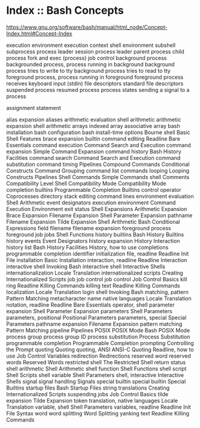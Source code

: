 # Index :: Bash Concepts

https://www.gnu.org/software/bash/manual/html_node/Concept-Index.html#Concept-Index

execution environment
execution context
shell environment
subshell
subprocess
process leader
session process leader
parent process
child process
fork and exec (process)
job control
background process
backgrounded process, process running in background
background process tries to write to tty
background process tries to read to tty
foreground process, process running in foreground
foreground process receives keyboard input (stdin)
file descriptors
standard file descriptors
suspended process
resumed process
process states
sending a signal to a process



assignment statement


alias expansion
aliases
arithmetic evaluation
shell arithmetic
arithmetic expansion
shell arithmetic
arrays
  indexed array
  associative array
bash installation
bash configuration
bash install-time options
Bourne shell
Basic Shell Features
brace expansion
builtin
command editing
Readline Bare Essentials
command execution
Command Search and Execution
command expansion
Simple Command Expansion
command history
Bash History Facilities
command search
Command Search and Execution
command substitution
command timing
Pipelines
Compound Commands
Conditional Constructs
Command Grouping
command list
commands
looping
Looping Constructs
Pipelines
Shell Commands
Simple Commands
shell Comments
Compatibility Level
Shell Compatibility Mode
Compatibility Mode
completion builtins
Programmable Completion Builtins
control operator
Coprocesses
directory stack
editing command lines
environment
evaluation
Shell Arithmetic
event designators
execution environment
Command Execution Environment
exit status
Shell Expansions
Arithmetic Expansion
Brace Expansion
Filename Expansion
Shell Parameter Expansion
pathname
Filename Expansion
Tilde Expansion
Shell Arithmetic
Bash Conditional Expressions
field
filename
filename expansion
foreground process
foreground job
jobs
Shell Functions
history builtins
Bash History Builtins
history events
Event Designators
history expansion
History Interaction
history list
Bash History Facilities
History, how to use
completions
programmable completion
identifier
initialization file, readline
Readline Init File
installation
Basic Installation
interaction, readline
Readline Interaction
interactive shell
Invoking Bash
interactive shell
Interactive Shells
internationalization
Locale Translation
internationalized scripts
Creating Internationalized Scripts
job
job control
job control
Job Control Basics
kill ring
Readline Killing Commands
killing text
Readline Killing Commands
localization
Locale Translation
login shell
Invoking Bash
matching, pattern
Pattern Matching
metacharacter
name
native languages
Locale Translation
notation, readline
Readline Bare Essentials
operator, shell
parameter expansion
Shell Parameter Expansion
parameters
Shell Parameters
parameters, positional
Positional Parameters
parameters, special
Special Parameters
pathname expansion
Filename Expansion
pattern matching
Pattern Matching
pipeline
Pipelines
POSIX
POSIX Mode
Bash POSIX Mode
process group
process group ID
process substitution
Process Substitution
programmable completion
Programmable Completion
prompting
Controlling the Prompt
quoting
Quoting
quoting, ANSI
ANSI-C Quoting
Readline, how to use
Job Control Variables
redirection
Redirections
reserved word
reserved words
Reserved Words
restricted shell
The Restricted Shell
return status
shell arithmetic
Shell Arithmetic
shell function
Shell Functions
shell script
Shell Scripts
shell variable
Shell Parameters
shell, interactive
Interactive Shells
signal
signal handling
Signals
special builtin
special builtin
Special Builtins
startup files
Bash Startup Files
string translations
Creating Internationalized Scripts
suspending jobs
Job Control Basics
tilde expansion
Tilde Expansion
token
translation, native languages
Locale Translation
variable, shell
Shell Parameters
variables, readline
Readline Init File Syntax
word
word splitting
Word Splitting
yanking text
Readline Killing Commands
